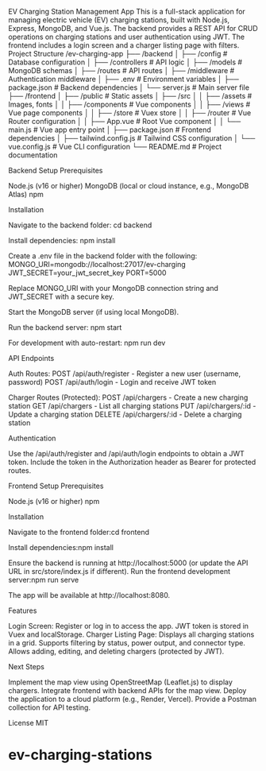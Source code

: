 EV Charging Station Management App
This is a full-stack application for managing electric vehicle (EV) charging stations, built with Node.js, Express, MongoDB, and Vue.js. The backend provides a REST API for CRUD operations on charging stations and user authentication using JWT. The frontend includes a login screen and a charger listing page with filters.
Project Structure
/ev-charging-app
├── /backend
│   ├── /config           # Database configuration
│   ├── /controllers      # API logic
│   ├── /models           # MongoDB schemas
│   ├── /routes           # API routes
│   ├── /middleware       # Authentication middleware
│   ├── .env             # Environment variables
│   ├── package.json      # Backend dependencies
│   └── server.js         # Main server file
├── /frontend
│   ├── /public          # Static assets
│   ├── /src
│   │   ├── /assets      # Images, fonts
│   │   ├── /components  # Vue components
│   │   ├── /views       # Vue page components
│   │   ├── /store       # Vuex store
│   │   ├── /router      # Vue Router configuration
│   │   ├── App.vue      # Root Vue component
│   │   └── main.js      # Vue app entry point
│   ├── package.json     # Frontend dependencies
│   ├── tailwind.config.js # Tailwind CSS configuration
│   └── vue.config.js    # Vue CLI configuration
└── README.md            # Project documentation

Backend Setup
Prerequisites

Node.js (v16 or higher)
MongoDB (local or cloud instance, e.g., MongoDB Atlas)
npm

Installation

Navigate to the backend folder:
cd backend


Install dependencies:
npm install


Create a .env file in the backend folder with the following:
MONGO_URI=mongodb://localhost:27017/ev-charging
JWT_SECRET=your_jwt_secret_key
PORT=5000

Replace MONGO_URI with your MongoDB connection string and JWT_SECRET with a secure key.

Start the MongoDB server (if using local MongoDB).

Run the backend server:
npm start

For development with auto-restart:
npm run dev



API Endpoints

Auth Routes:
POST /api/auth/register - Register a new user (username, password)
POST /api/auth/login - Login and receive JWT token


Charger Routes (Protected):
POST /api/chargers - Create a new charging station
GET /api/chargers - List all charging stations
PUT /api/chargers/:id - Update a charging station
DELETE /api/chargers/:id - Delete a charging station



Authentication

Use the /api/auth/register and /api/auth/login endpoints to obtain a JWT token.
Include the token in the Authorization header as Bearer <token> for protected routes.

Frontend Setup
Prerequisites

Node.js (v16 or higher)
npm

Installation

Navigate to the frontend folder:cd frontend


Install dependencies:npm install


Ensure the backend is running at http://localhost:5000 (or update the API URL in src/store/index.js if different).
Run the frontend development server:npm run serve

The app will be available at http://localhost:8080.

Features

Login Screen: Register or log in to access the app. JWT token is stored in Vuex and localStorage.
Charger Listing Page:
Displays all charging stations in a grid.
Supports filtering by status, power output, and connector type.
Allows adding, editing, and deleting chargers (protected by JWT).



Next Steps

Implement the map view using OpenStreetMap (Leaflet.js) to display chargers.
Integrate frontend with backend APIs for the map view.
Deploy the application to a cloud platform (e.g., Render, Vercel).
Provide a Postman collection for API testing.

License
MIT
# ev-charging-stations
